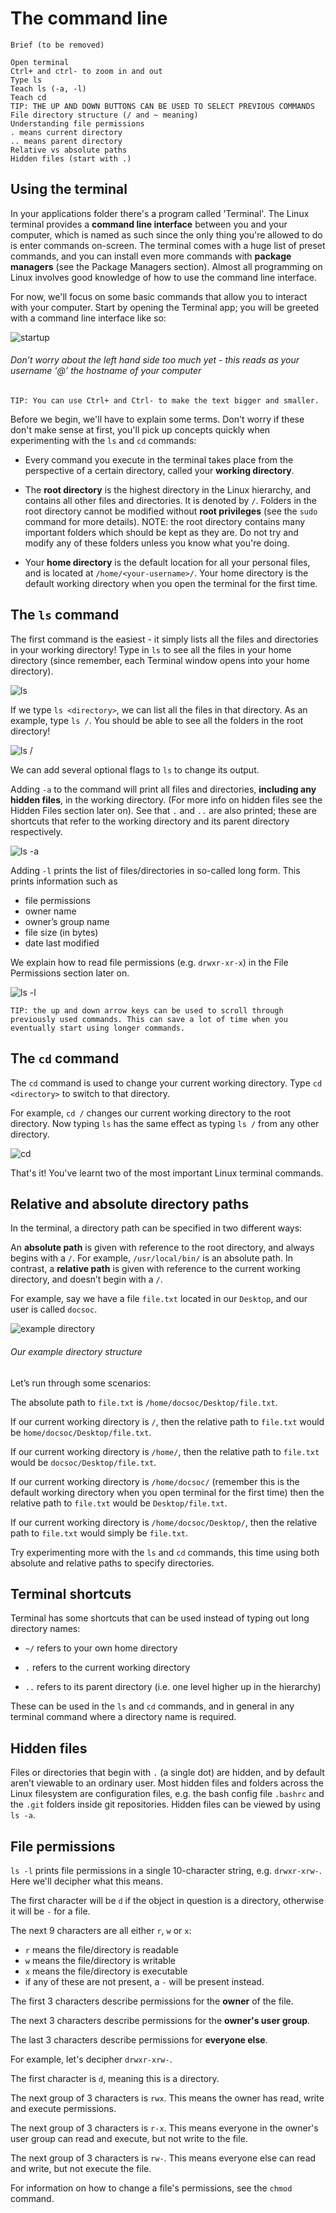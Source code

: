 # The command line

```
Brief (to be removed)

Open terminal
Ctrl+ and ctrl- to zoom in and out
Type ls
Teach ls (-a, -l)
Teach cd
TIP: THE UP AND DOWN BUTTONS CAN BE USED TO SELECT PREVIOUS COMMANDS
File directory structure (/ and ~ meaning)
Understanding file permissions
. means current directory
.. means parent directory
Relative vs absolute paths
Hidden files (start with .)
```
## Using the terminal

In your applications folder there's a program called 'Terminal'. The Linux terminal provides a **command line interface** between you and your computer, which is named as such since the only thing you're allowed to do is enter commands on-screen. The terminal comes with a huge list of preset commands, and you can install even more commands with **package managers** (see the Package Managers section). Almost all programming on Linux involves good knowledge of how to use the command line interface.

For now, we'll focus on some basic commands that allow you to interact with your computer. Start by opening the Terminal app; you will be greeted with a command line interface like so:

![startup](assets/commands/startup.png "startup")
###### Don’t worry about the left hand side too much yet - this reads as your username ‘@’ the hostname of your computer

```
TIP: You can use Ctrl+ and Ctrl- to make the text bigger and smaller.
```

Before we begin, we'll have to explain some terms. Don't worry if these don't make sense at first, you'll pick up concepts quickly when experimenting with the `ls` and `cd` commands:
* Every command you execute in the terminal takes place from the perspective of a certain directory, called your **working directory**.

* The **root directory** is the highest directory in the Linux hierarchy, and contains all other files and directories. It is denoted by `/`. Folders in the root directory cannot be modified without **root privileges** (see the `sudo` command for more details). NOTE: the root directory contains many important folders which should be kept as they are. Do not try and modify any of these folders unless you know what you're doing.

* Your **home directory** is the default location for all your personal files, and is located at `/home/<your-username>/`. Your home directory is the default working directory when you open the terminal for the first time.

## The `ls` command

The first command is the easiest - it simply lists all the files and directories in your working directory! Type in `ls` to see all the files in your home directory (since remember, each Terminal window opens into your home directory).

![ls](assets/commands/ls.png "ls")

If we type `ls <directory>`, we can list all the files in that directory. As an example, type `ls /`. You should be able to see all the folders in the root directory!

![ls /](assets/commands/ls-:.png "ls /")

We can add several optional flags to `ls` to change its output.

Adding `-a` to the command will print all files and directories, **including any hidden files**, in the working directory. (For more info on hidden files see the Hidden Files section later on). See that `.` and `..` are also printed; these are shortcuts that refer to the working directory and its parent directory respectively.

![ls -a](assets/commands/ls-a.png "ls -a")

Adding `-l` prints the list of files/directories in so-called long form. This prints information such as
* file permissions
* owner name
* owner’s group name
* file size (in bytes)
* date last modified

We explain how to read file permissions (e.g. `drwxr-xr-x`) in the File Permissions section later on.

![ls -l](assets/commands/ls-l.png "ls -l")

```
TIP: the up and down arrow keys can be used to scroll through previously used commands. This can save a lot of time when you eventually start using longer commands.
```

## The `cd` command

The `cd` command is used to change your current working directory. Type `cd <directory>` to switch to that directory.

For example, `cd /` changes our current working directory to the root directory. Now typing `ls` has the same effect as typing `ls /` from any other directory.

![cd](assets/commands/cd.png "cd")

That's it! You've learnt two of the most important Linux terminal commands.

## Relative and absolute directory paths

In the terminal, a directory path can be specified in two different ways:

An **absolute path** is given with reference to the root directory, and always begins with a `/`. For example, `/usr/local/bin/` is an absolute path. In contrast, a **relative path** is given with reference to the current working directory, and doesn’t begin with a `/`.

For example, say we have a file `file.txt` located in our `Desktop`, and our user is called `docsoc`.

![example directory](assets/example-directory.png "Example directory")
###### Our example directory structure

Let’s run through some scenarios:

The absolute path to `file.txt` is `/home/docsoc/Desktop/file.txt`.

If our current working directory is `/`, then the relative path to `file.txt` would be `home/docsoc/Desktop/file.txt`.

If our current working directory is `/home/`, then the relative path to `file.txt` would be `docsoc/Desktop/file.txt`.

If our current working directory is `/home/docsoc/` (remember this is the default working directory when you open terminal for the first time) then the relative path to `file.txt` would be `Desktop/file.txt`.

If our current working directory is `/home/docsoc/Desktop/`, then the relative path to `file.txt` would simply be `file.txt`.

Try experimenting more with the `ls` and `cd` commands, this time using both absolute and relative paths to specify directories.

## Terminal shortcuts

Terminal has some shortcuts that can be used instead of typing out long directory names:

* `~/` refers to your own home directory

* `.` refers to the current working directory

* `..` refers to its parent directory (i.e. one level higher up in the hierarchy)

These can be used in the `ls` and `cd` commands, and in general in any terminal command where a directory name is required.

## Hidden files

Files or directories that begin with `.` (a single dot) are hidden, and by default aren’t viewable to an ordinary user. Most hidden files and folders across the Linux filesystem are configuration files, e.g. the bash config file `.bashrc` and the `.git` folders inside git repositories. Hidden files can be viewed by using `ls -a`.

## File permissions

`ls -l` prints file permissions in a single 10-character string, e.g. `drwxr-xrw-`. Here we'll decipher what this means.

The first character will be `d` if the object in question is a directory, otherwise it will be `-` for a file.

The next 9 characters are all either `r`, `w` or `x`:
* `r` means the file/directory is readable
* `w` means the file/directory is writable
* `x` means the file/directory is executable
* if any of these are not present, a `-` will be present instead.

The first 3 characters describe permissions for the **owner** of the file.

The next 3 characters describe permissions for the **owner's user group**.

The last 3 characters describe permissions for **everyone else**.



For example, let's decipher `drwxr-xrw-`.

The first character is `d`, meaning this is a directory.

The next group of 3 characters is `rwx`. This means the owner has read, write and execute permissions.

The next group of 3 characters is `r-x`. This means everyone in the owner's user group can read and execute, but not write to the file.

The next group of 3 characters is `rw-`. This means everyone else can read and write, but not execute the file.

For information on how to change a file's permissions, see the `chmod` command.
